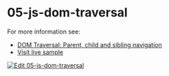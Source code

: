 # 05-js-dom-traversal

For more information see:
- [DOM Traversal: Parent, child and sibling navigation](https://plentistack.com/dom-traversal-parent-child-and-sibling-navigation/?utm_source=github&utm_medium=website&utm_campaign=blog-post)
- [Visit live sample](https://06-js-dom-traversal.vercel.app)

[![Edit 05-js-dom-traversal](https://codesandbox.io/static/img/play-codesandbox.svg)](https://codesandbox.io/s/github/plentistack/js-dom/tree/05-js-dom-traversal/?fontsize=14&hidenavigation=1&theme=dark)
